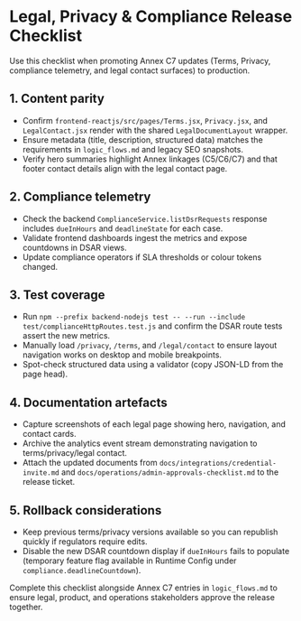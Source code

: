 # Legal, Privacy & Compliance Release Checklist

Use this checklist when promoting Annex C7 updates (Terms, Privacy, compliance telemetry, and legal contact surfaces) to production.

## 1. Content parity
- Confirm `frontend-reactjs/src/pages/Terms.jsx`, `Privacy.jsx`, and `LegalContact.jsx` render with the shared `LegalDocumentLayout` wrapper.
- Ensure metadata (title, description, structured data) matches the requirements in `logic_flows.md` and legacy SEO snapshots.
- Verify hero summaries highlight Annex linkages (C5/C6/C7) and that footer contact details align with the legal contact page.

## 2. Compliance telemetry
- Check the backend `ComplianceService.listDsrRequests` response includes `dueInHours` and `deadlineState` for each case.
- Validate frontend dashboards ingest the metrics and expose countdowns in DSAR views.
- Update compliance operators if SLA thresholds or colour tokens changed.

## 3. Test coverage
- Run `npm --prefix backend-nodejs test -- --run --include test/complianceHttpRoutes.test.js` and confirm the DSAR route tests assert the new metrics.
- Manually load `/privacy`, `/terms`, and `/legal/contact` to ensure layout navigation works on desktop and mobile breakpoints.
- Spot-check structured data using a validator (copy JSON-LD from the page head).

## 4. Documentation artefacts
- Capture screenshots of each legal page showing hero, navigation, and contact cards.
- Archive the analytics event stream demonstrating navigation to terms/privacy/legal contact.
- Attach the updated documents from `docs/integrations/credential-invite.md` and `docs/operations/admin-approvals-checklist.md` to the release ticket.

## 5. Rollback considerations
- Keep previous terms/privacy versions available so you can republish quickly if regulators require edits.
- Disable the new DSAR countdown display if `dueInHours` fails to populate (temporary feature flag available in Runtime Config under `compliance.deadlineCountdown`).

Complete this checklist alongside Annex C7 entries in `logic_flows.md` to ensure legal, product, and operations stakeholders approve the release together.

